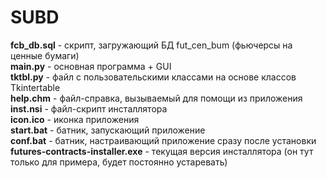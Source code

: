 # SUBD
**fcb_db.sql** - скрипт, загружающий БД fut_cen_bum (фьючерсы на ценные бумаги) <br />
**main.py** - основная программа + GUI <br />
**tktbl.py** - файл с пользовательскими классами на основе классов Tkintertable <br />
**help.chm** - файл-справка, вызываемый для помощи из приложения <br />
**inst.nsi** - файл-скрипт инсталлятора <br />
**icon.ico** - иконка приложения <br />
**start.bat** - батник, запускающий приложение <br />
**conf.bat** - батник, настраивающий приложение сразу после установки <br />
**futures-contracts-installer.exe** - текущая версия инсталлятора (он тут только для примера, будет постоянно устаревать) <br />




